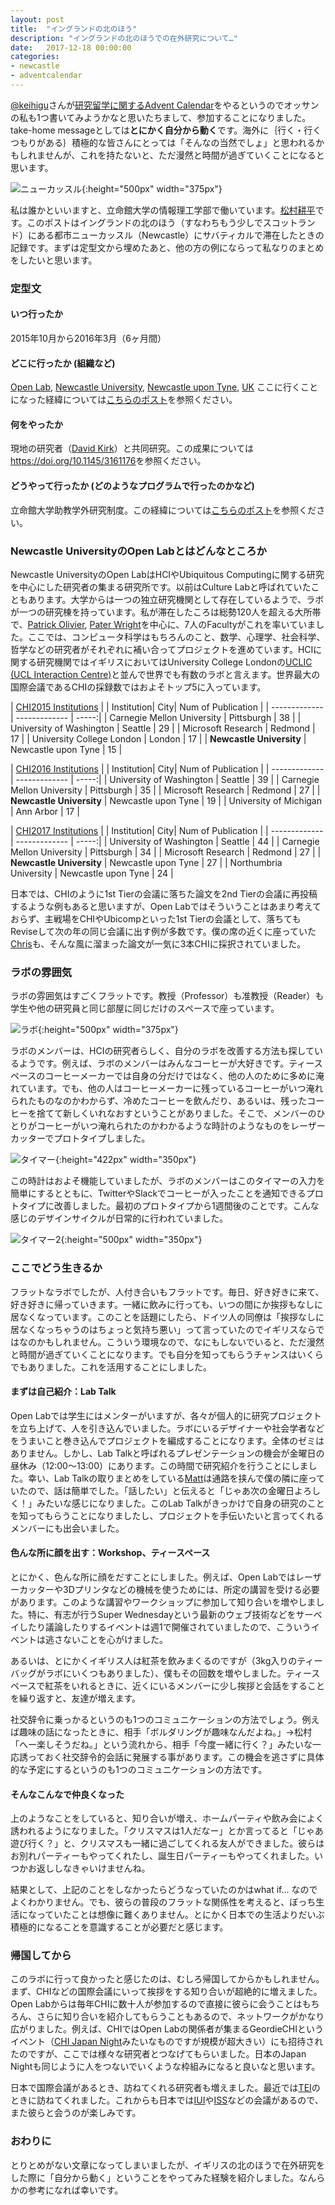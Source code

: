 ```yaml
---
layout: post
title:  "イングランドの北のほう"
description: "イングランドの北のほうでの在外研究について…"
date:   2017-12-18 00:00:00
categories:
- newcastle
- adventcalendar
---
```


[@keihigu](https://twitter.com/keihigu)さんが[研究留学に関するAdvent Calendar](https://adventar.org/calendars/2562)をやるというのでオッサンの私も1つ書いてみようかなと思いたちまして、参加することになりました。take-home messageとしては**とにかく自分から動く**です。海外に｛行く・行くつもりがある｝積極的な皆さんにとっては「そんなの当然でしょ」と思われるかもしれませんが、これを持たないと、ただ漫然と時間が過ぎていくことになると思います。

![ニューカッスル](https://matsumur.github.io/ncl/images/ncl.jpg){:height="500px" width="375px"}

私は誰かといいますと、立命館大学の情報理工学部で働いています。[松村耕平](http://research-db.ritsumei.ac.jp/Profiles/112/0011175/profile.html)です。このポストはイングランドの北のほう（すなわちもう少しでスコットランド）にある都市ニューカッスル（Newcastle）にサバティカルで滞在したときの記録です。まずは定型文から埋めたあと、他の方の例にならって私なりのまとめをしたいと思います。

### 定型文

#### いつ行ったか
2015年10月から2016年3月（6ヶ月間）

#### どこに行ったか (組織など)
[Open Lab](https://openlab.ncl.ac.uk), [Newcastle University](http://www.ncl.ac.uk), [Newcastle upon Tyne](https://en.wikipedia.org/wiki/Newcastle_upon_Tyne), [UK](https://en.wikipedia.org/wiki/United_Kingdom) ここに行くことになった経緯については[こちらのポスト](https://matsumur.github.io/ncl/living/research/2015/09/01/where-shall-I-visit.html)を参照ください。

#### 何をやったか
現地の研究者（[David Kirk](http://www.dskirk.org)）と共同研究。この成果については<https://doi.org/10.1145/3161176>を参照ください。

#### どうやって行ったか (どのようなプログラムで行ったのかなど)
立命館大学助教学外研究制度。この経緯については[こちらのポスト](https://matsumur.github.io/ncl/preparation/japan/2014/07/31/apply-or-not.html)を参照ください。

### Newcastle UniversityのOpen Labとはどんなところか
Newcastle UniversityのOpen LabはHCIやUbiquitous Computingに関する研究を中心にした研究者の集まる研究所です。以前はCulture Labと呼ばれていたこともあります。大学からは一つの独立研究機関として存在しているようで、ラボが一つの研究棟を持っています。私が滞在したころは総勢120人を超える大所帯で、[Patrick Olivier](https://openlab.ncl.ac.uk/people/nplo), [Pater Wright](https://openlab.ncl.ac.uk/people/npcw1/)を中心に、7人のFacultyがこれを率いていました。ここでは、コンピュータ科学はもちろんのこと、数学、心理学、社会科学、哲学などの研究者がそれぞれに補い合ってプロジェクトを進めています。HCIに関する研究機関ではイギリスにおいてはUniversity College Londonの[UCLIC (UCL Interaction Centre)](https://uclic.ucl.ac.uk)と並んで世界でも有数のラボと言えます。世界最大の国際会議であるCHIの採録数ではおよそトップ5に入っています。

| [CHI2015 Institutions](http://www.kashyaptodi.com/chi2015/institutions) |
| Institution| City| Num of Publication  |
| ------------- | ------------- | -----:|
| Carnegie Mellon University | Pittsburgh | 38 |
| University of Washington | Seattle | 29 |
| Microsoft Research | Redmond | 17 |
| University College London | London | 17 |
| **Newcastle University** | Newcastle upon Tyne	| 15 |

| [CHI2016 Institutions](http://www.kashyaptodi.com/chi2016/institutions) |
| Institution| City| Num of Publication  |
| ------------- | ------------- | -----:|
| University of Washington | Seattle | 39 |
| Carnegie Mellon University | Pittsburgh | 35 |
| Microsoft Research | Redmond | 27 |
| **Newcastle University** | Newcastle upon Tyne	| 19 |
| University of Michigan | Ann Arbor | 17 |

| [CHI2017 Institutions](http://www.kashyaptodi.com/chi2017/institutions) |
| Institution| City| Num of Publication  |
| ------------- | ------------- | -----:|
| University of Washington | Seattle | 44 |
| Carnegie Mellon University | Pittsburgh | 34 |
| Microsoft Research | Redmond | 27 |
| **Newcastle University** | Newcastle upon Tyne	 | 27 |
| Northumbria University | Newcastle upon Tyne | 24 |

日本では、CHIのように1st Tierの会議に落ちた論文を2nd Tierの会議に再投稿するような例もあると思いますが、Open Labではそういうことはあまり考えておらず、主戦場をCHIやUbicompといった1st Tierの会議として、落ちてもReviseして次の年の同じ会議に出す例が多数です。僕の席の近くに座っていた[Chris](https://elsden.me)も、そんな風に溜まった論文が一気に3本CHIに採択されていました。

### ラボの雰囲気
ラボの雰囲気はすごくフラットです。教授（Professor）も准教授（Reader）も学生や他の研究員と同じ部屋に同じだけのスペースで座っています。

![ラボ](https://matsumur.github.io/ncl/images/lab.jpg){:height="500px" width="375px"}

ラボのメンバーは、HCIの研究者らしく、自分のラボを改善する方法も探しているようです。例えば、ラボのメンバーはみんなコーヒーが大好きです。ティースペースのコーヒーメーカーでは自身の分だけではなく、他の人のために多めに淹れています。でも、他の人はコーヒーメーカーに残っているコーヒーがいつ淹れられたものなのかわからず、冷めたコーヒーを飲んだり、あるいは、残ったコーヒーを捨てて新しくいれなおすということがありました。そこで、メンバーのひとりがコーヒーがいつ淹れられたのかわかるような時計のようなものをレーザーカッターでプロトタイプしました。

![タイマー](https://matsumur.github.io/ncl/images/timer1.jpg){:height="422px" width="350px"}

この時計はおよそ機能していましたが、ラボのメンバーはこのタイマーの入力を簡単にするとともに、TwitterやSlackでコーヒーが入ったことを通知できるプロトタイプに改善しました。最初のプロトタイプから1週間後のことです。こんな感じのデザインサイクルが日常的に行われていました。

![タイマー2](https://matsumur.github.io/ncl/images/timer2.jpg){:height="500px" width="350px"}

### ここでどう生きるか
フラットなラボでしたが、人付き合いもフラットです。毎日、好き好きに来て、好き好きに帰っていきます。一緒に飲みに行っても、いつの間にか挨拶もなしに居なくなっています。このことを話題にしたら、ドイツ人の同僚は「挨拶なしに居なくなっちゃうのはちょっと気持ち悪い」って言っていたのでイギリスならではなのかもしれません。こういう環境なので、なにもしないでいると、ただ漫然と時間が過ぎていくことになります。でも自分を知ってもらうチャンスはいくらでもありました。これを活用することにしました。

#### まずは自己紹介：Lab Talk
Open Labでは学生にはメンターがいますが、各々が個人的に研究プロジェクトを立ち上げて、人を引き込んでいました。ラボにいるデザイナーや社会学者などをうまいこと巻き込んでプロジェクトを編成することになります。全体のゼミはありません。しかし、Lab Talkと呼ばれるプレゼンテーションの機会が金曜日の昼休み（12:00〜13:00）にあります。この時間で研究紹介を行うことにしました。幸い、Lab Talkの取りまとめをしている[Matt](http://mrshll.uk)は通路を挟んで僕の隣に座っていたので、話は簡単でした。「話したい」と伝えると「じゃあ次の金曜日よろしく！」みたいな感じになりました。このLab Talkがきっかけで自身の研究のことを知ってもらうことになりましたし、プロジェクトを手伝いたいと言ってくれるメンバーにも出会いました。

#### 色んな所に顔を出す：Workshop、ティースペース
とにかく、色んな所に顔をだすことにしました。例えば、Open Labではレーザーカッターや3Dプリンタなどの機械を使うためには、所定の講習を受ける必要があります。このような講習やワークショップに参加して知り合いを増やしました。特に、有志が行うSuper Wednesdayという最新のウェブ技術などをサーベイしたり議論したりするイベントは週1で開催されていましたので、こういうイベントは逃さないことを心がけました。

あるいは、とにかくイギリス人は紅茶を飲みまくるのですが（3kg入りのティーバッグがラボにいくつもありました）、僕もその回数を増やしました。ティースペースで紅茶をいれるときに、近くにいるメンバーに少し挨拶と会話をすることを繰り返すと、友達が増えます。

社交辞令に乗っかるというのも1つのコミュニケーションの方法でしょう。例えば趣味の話になったときに、相手「ボルダリングが趣味なんだよね。」→松村「へー楽しそうだね。」という流れから、相手「今度一緒に行く？」みたいな一応誘っておく社交辞令的会話に発展する事があります。この機会を逃さずに具体的な予定にするというのも1つのコミュニケーションの方法です。

#### そんなこんなで仲良くなった
上のようなことをしていると、知り合いが増え、ホームパーティや飲み会によく誘われるようになりました。「クリスマスは1人だなー」とか言ってると「じゃあ遊び行く？」と、クリスマスも一緒に過ごしてくれる友人ができました。彼らはお別れパーティーもやってくれたし、誕生日パーティーもやってくれました。いつかお返ししなきゃいけませんね。

結果として、上記のことをしなかったらどうなっていたのかはwhat if... なのでよくわかりません。でも、彼らの普段のフラットな関係性を考えると、ぼっち生活になっていたことは想像に難くありません。とにかく日本での生活よりだいぶ積極的になることを意識することが必要だと感じます。

### 帰国してから
このラボに行って良かったと感じたのは、むしろ帰国してからかもしれません。まず、CHIなどの国際会議にいって挨拶をする知り合いが超絶的に増えました。Open Labからは毎年CHIに数十人が参加するので直接に彼らに会うことはもちろん、さらに知り合いを紹介してもらうこともあるので、ネットワークがかなり広がりました。例えば、CHIではOpen Labの関係者が集まるGeordieCHIというイベント（[CHI Japan Night](https://passmarket.yahoo.co.jp/event/show/detail/01di7pyvgvvw.html)みたいなものですが規模が超大きい）にも招待されたのですが、ここでは様々な研究者とつなげてもらいました。日本のJapan Nightも同じように人をつないでいくような枠組みになると良いなと思います。

日本で国際会議があるとき、訪ねてくれる研究者も増えました。最近では[TEI](http://www.tei-conf.org)のときに訪ねてくれました。これからも日本では[IUI](http://iui.acm.org/)や[ISS](https://iss.acm.org)などの会議があるので、また彼らと会うのが楽しみです。

### おわりに
とりとめがない文章になってしまいましたが、イギリスの北のほうで在外研究をした際に「自分から動く」ということをやってみた経験を紹介しました。なんらかの参考になれば幸いです。
